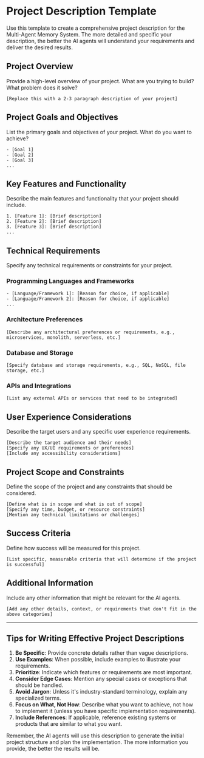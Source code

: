 # Project Description Template

Use this template to create a comprehensive project description for the Multi-Agent Memory System. The more detailed and specific your description, the better the AI agents will understand your requirements and deliver the desired results.

## Project Overview

Provide a high-level overview of your project. What are you trying to build? What problem does it solve?

```
[Replace this with a 2-3 paragraph description of your project]
```

## Project Goals and Objectives

List the primary goals and objectives of your project. What do you want to achieve?

```
- [Goal 1]
- [Goal 2]
- [Goal 3]
...
```

## Key Features and Functionality

Describe the main features and functionality that your project should include.

```
1. [Feature 1]: [Brief description]
2. [Feature 2]: [Brief description]
3. [Feature 3]: [Brief description]
...
```

## Technical Requirements

Specify any technical requirements or constraints for your project.

### Programming Languages and Frameworks

```
- [Language/Framework 1]: [Reason for choice, if applicable]
- [Language/Framework 2]: [Reason for choice, if applicable]
...
```

### Architecture Preferences

```
[Describe any architectural preferences or requirements, e.g., microservices, monolith, serverless, etc.]
```

### Database and Storage

```
[Specify database and storage requirements, e.g., SQL, NoSQL, file storage, etc.]
```

### APIs and Integrations

```
[List any external APIs or services that need to be integrated]
```

## User Experience Considerations

Describe the target users and any specific user experience requirements.

```
[Describe the target audience and their needs]
[Specify any UX/UI requirements or preferences]
[Include any accessibility considerations]
```

## Project Scope and Constraints

Define the scope of the project and any constraints that should be considered.

```
[Define what is in scope and what is out of scope]
[Specify any time, budget, or resource constraints]
[Mention any technical limitations or challenges]
```

## Success Criteria

Define how success will be measured for this project.

```
[List specific, measurable criteria that will determine if the project is successful]
```

## Additional Information

Include any other information that might be relevant for the AI agents.

```
[Add any other details, context, or requirements that don't fit in the above categories]
```

---

## Tips for Writing Effective Project Descriptions

1. **Be Specific**: Provide concrete details rather than vague descriptions.
2. **Use Examples**: When possible, include examples to illustrate your requirements.
3. **Prioritize**: Indicate which features or requirements are most important.
4. **Consider Edge Cases**: Mention any special cases or exceptions that should be handled.
5. **Avoid Jargon**: Unless it's industry-standard terminology, explain any specialized terms.
6. **Focus on What, Not How**: Describe what you want to achieve, not how to implement it (unless you have specific implementation requirements).
7. **Include References**: If applicable, reference existing systems or products that are similar to what you want.

Remember, the AI agents will use this description to generate the initial project structure and plan the implementation. The more information you provide, the better the results will be.
